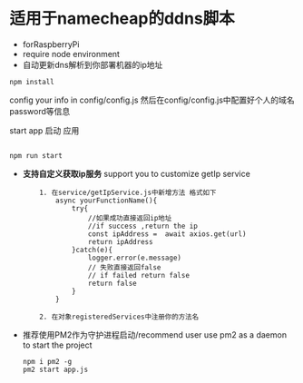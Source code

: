 # 适用于namecheap的ddns脚本
* forRaspberryPi
* require node environment
* 自动更新dns解析到你部署机器的ip地址


```
npm install
```
config your info in config/config.js
然后在config/config.js中配置好个人的域名 password等信息

start app
启动 应用
```

npm run start
```

* **支持自定义获取ip服务** support you to customize getIp service
    ```
        1. 在service/getIpService.js中新增方法 格式如下   
            async yourFunctionName(){
                try{
                    //如果成功直接返回ip地址
                    //if success ,return the ip
                    const ipAddress =  await axios.get(url)
                    return ipAddress
                }catch(e){
                    logger.error(e.message)
                    // 失败直接返回false
                    // if failed return false
                    return false
                }
            }
            
        2. 在对象registeredServices中注册你的方法名
    ```
* 推荐使用PM2作为守护进程启动/recommend user use pm2 as a daemon to start the project
    ```
    npm i pm2 -g
    pm2 start app.js
    ```